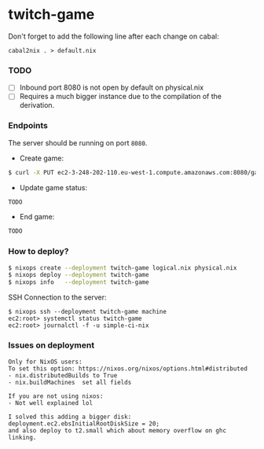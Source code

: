 # twitch-game

Don't forget to add the following line after each change on cabal:

```
cabal2nix . > default.nix
```

### TODO

- [ ] Inbound port 8080 is not open by default on physical.nix
- [ ] Requires a much bigger instance due to the compilation of the derivation.

### Endpoints

The server should be running on port `8080`.

- Create game:

```bash
$ curl -X PUT ec2-3-248-202-110.eu-west-1.compute.amazonaws.com:8080/game -H "Content-Type: application/json" -d '{ "channel": "sigr3s", "commands": [ "command_foo", "command_faa"] }'
```

- Update game status:

```bash
TODO
```

- End game:

```bash
TODO
```


### How to deploy?

```bash
$ nixops create --deployment twitch-game logical.nix physical.nix
$ nixops deploy --deployment twitch-game
$ nixops info   --deployment twitch-game

```

SSH Connection to the server:

```
$ nixops ssh --deployment twitch-game machine
ec2:root> systemctl status twitch-game
ec2:root> journalctl -f -u simple-ci-nix
```

### Issues on deployment

```
Only for NixOS users:
To set this option: https://nixos.org/nixos/options.html#distributed
- nix.distributedBuilds to True
- nix.buildMachines  set all fields

If you are not using nixos:
- Not well explained lol

I solved this adding a bigger disk: deployment.ec2.ebsInitialRootDiskSize = 20;
and also deploy to t2.small which about memory overflow on ghc linking.
```

